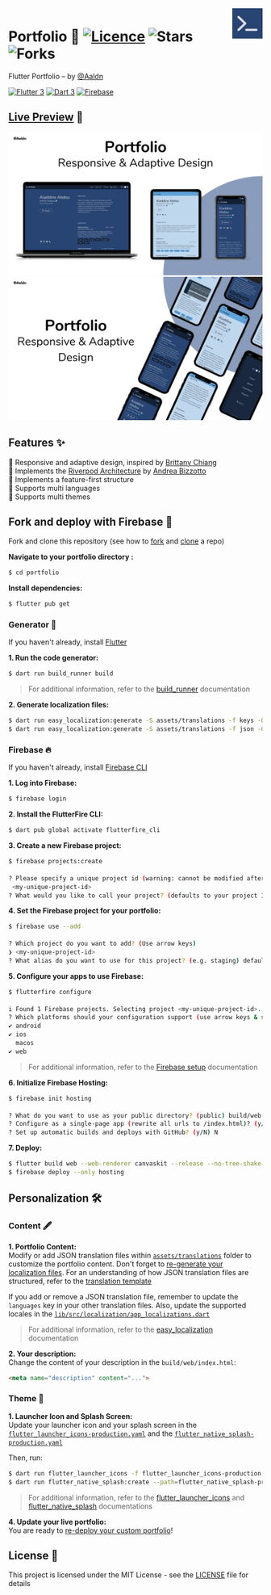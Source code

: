 <img src="assets/images/logo.png" align="right" width="60px"/>

# Portfolio 💙 [![Licence](https://img.shields.io/github/license/Aaldn/portfolio?color=a51931&style=flat-square)](https://github.com/Aaldn/portfolio/blob/master/LICENSE.md) ![Stars](https://img.shields.io/github/stars/Aaldn/portfolio?style=flat-square) ![Forks](https://img.shields.io/github/forks/Aaldn/portfolio?style=flat-square)

Flutter Portfolio – by [@Aaldn](https://github.com/Aaldn)

[![Flutter 3](https://img.shields.io/badge/Flutter-3.10-02569b.svg?style=flat-square&logo=flutter&logoColor=13b9fd)](https://flutter.dev/)
[![Dart 3](https://img.shields.io/badge/Dart-3.0-0175c2.svg?style=flat-square&logo=dart&logoColor=13b9fd)](https://dart.dev/)
[![Firebase](https://img.shields.io/badge/Firebase--ffcc30.svg?style=flat-square&logo=firebase)](https://firebase.google.com/)

## [Live Preview](https://aladdine.dev) 👀

<img src="assets/screenshots/mockups-1.png">
<img src="assets/screenshots/mockups-2.png">

## Features ✨

💙 Responsive and adaptive design, inspired by [Brittany Chiang](https://brittanychiang.com)\
💙 Implements the [Riverpod Architecture](https://codewithandrea.com/articles/flutter-app-architecture-riverpod-introduction/) by [Andrea Bizzotto](https://github.com/bizz84)\
💙 Implements a feature-first structure\
💙 Supports multi languages\
💙 Supports multi themes

## Fork and deploy with Firebase 🚀

Fork and clone this repository (see how to [fork](https://docs.github.com/en/get-started/quickstart/fork-a-repo#forking-a-repository) and [clone](https://docs.github.com/en/get-started/quickstart/fork-a-repo#cloning-your-forked-repository) a repo) 

**Navigate to your portfolio directory :**
```bash
$ cd portfolio
```

**Install dependencies:**
```bash
$ flutter pub get
```

### Generator 🤖

If you haven't already, install [Flutter](https://docs.flutter.dev/get-started/install)

**1. Run the code generator:**
```bash
$ dart run build_runner build
```

> For additional information, refer to the [build_runner](https://pub.dev/packages/build_runner) documentation


<a id="generate-localization-files">**2. Generate localization files:**</a>
```bash
$ dart run easy_localization:generate -S assets/translations -f keys -O lib/src/localization/generated -o locale_keys.g.dart
$ dart run easy_localization:generate -S assets/translations -f json -O lib/src/localization/generated -o locale_json.g.dart
```

### Firebase 🔥

If you haven't already, install [Firebase CLI](https://firebase.google.com/docs/cli#install_the_firebase_cli)

**1. Log into Firebase:**
```bash
$ firebase login
```

**2. Install the FlutterFire CLI:**
```bash
$ dart pub global activate flutterfire_cli
```

**3. Create a new Firebase project:**
```bash
$ firebase projects:create

? Please specify a unique project id (warning: cannot be modified afterward) [6-30 characters]:
 <my-unique-project-id>
? What would you like to call your project? (defaults to your project ID) <my-unique-project-id>
```

**4. Set the Firebase project for your portfolio:**
```bash
$ firebase use --add

? Which project do you want to add? (Use arrow keys)
❯ <my-unique-project-id>
? What alias do you want to use for this project? (e.g. staging) default
```

**5. Configure your apps to use Firebase:**
```bash
$ flutterfire configure

i Found 1 Firebase projects. Selecting project <my-unique-project-id>.
? Which platforms should your configuration support (use arrow keys & space to select)? › 
✔ android                                                
✔ ios                                                    
  macos                                                  
✔ web                                                    
```

> For additional information, refer to the [Firebase setup](https://firebase.google.com/docs/flutter/setup?platform=ios) documentation

**6. Initialize Firebase Hosting:**
```bash
$ firebase init hosting

? What do you want to use as your public directory? (public) build/web
? Configure as a single-page app (rewrite all urls to /index.html)? (y/N) y
? Set up automatic builds and deploys with GitHub? (y/N) N
```

<a id="deploy">**7. Deploy:**</a>
```bash
$ flutter build web --web-renderer canvaskit --release --no-tree-shake-icons
$ firebase deploy --only hosting
```

## Personalization 🛠️

### Content 🖋

**1. Portfolio Content:**\
Modify or add JSON translation files within [`assets/translations`](assets/translations) folder to customize the portfolio content. Don't forget to [re-generate your localization files](#generate-localization-files). For an understanding of how JSON translation files are structured, refer to the [translation template](docs/translation-template.md)

If you add or remove a JSON translation file, remember to update the `languages` key in your other translation files. Also, update the supported locales in the [`lib/src/localization/app_localizations.dart`](lib/src/localization/app_localizations.dart)

> For additional information, refer to the [easy_localization](https://pub.dev/packages/easy_localization) documentation

**2. Your description:**\
Change the content of your description in the `build/web/index.html`:
```html
<meta name="description" content="...">
```

### Theme 🎨
**1. Launcher Icon and Splash Screen:**\
Update your launcher icon and your splash screen in the [`flutter_launcher_icons-production.yaml`](flutter_launcher_icons-production.yaml) and the [`flutter_native_splash-production.yaml`](flutter_native_splash-production.yaml)

Then, run:
```bash
$ dart run flutter_launcher_icons -f flutter_launcher_icons-production.yaml
$ dart run flutter_native_splash:create --path=flutter_native_splash-production.yaml
```

> For additional information, refer to the [flutter_launcher_icons](https://pub.dev/packages/flutter_launcher_icons) and [flutter_native_splash](https://pub.dev/packages/flutter_native_splash) documentations

**4. Update your live portfolio:**\
You are ready to [re-deploy your custom portfolio](#deploy)!

## License 📄

This project is licensed under the MIT License - see the [LICENSE](https://github.com/Aaldn/portfolio/blob/main/LICENSE.md) file for details